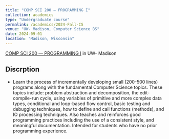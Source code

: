 ```yaml
---
title: "COMP SCI 200 — PROGRAMMING I"
collection: academics
type: "Undergraduate course"
permalink: /academics/2024-Fall-CS
venue: "UW- Madison, Computer Science BS"
date: 2024-09-01
location: "Madison, Wisconsin"
---
```


[COMP SCI 200 — PROGRAMMING I](https://guide.wisc.edu/courses/comp_sci/) in UW- Madison

Discrption
------
- Learn the process of incrementally developing small (200-500 lines) programs along with the fundamental Computer Science topics. These topics include: problem abstraction and decomposition, the edit-compile-run cycle, using variables of primitive and more complex data types, conditional and loop-based flow control, basic testing and debugging techniques, how to define and call functions (methods), and IO processing techniques. Also teaches and reinforces good programming practices including the use of a consistent style, and meaningful documentation. Intended for students who have no prior programming experience.
